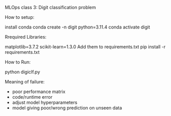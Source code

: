 MLOps class 3: Digit classification problem

How to setup:

install conda
conda create -n digit python=3.11.4
conda activate digit


Rrequired Libraries:

matplotlib=3.7.2
scikit-learn=1.3.0
Add them to requirements.txt
pip install -r requirements.txt

How to Run:

python digiclf.py


Meaning of failure:

- poor performance matrix
- code/runtime error
- adjust model hyperparameters
- model giving poor/wrong prediction on unseen data



